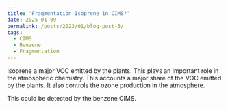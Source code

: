 ```yaml
---
title: 'Fragmentation Isoprene in CIMS?'
date: 2025-01-09
permalink: /posts/2023/01/blog-post-5/
tags:
  - CIMS
  - Benzene
  - Fragmentation
---
```

Isoprene a major VOC emitted by the plants. This plays an important role in the atmospheric chemistry. This accounts a major share of the VOC emitted by the plants. It also controls the ozone production in the atmosphere.

This could be detected by the benzene CIMS.